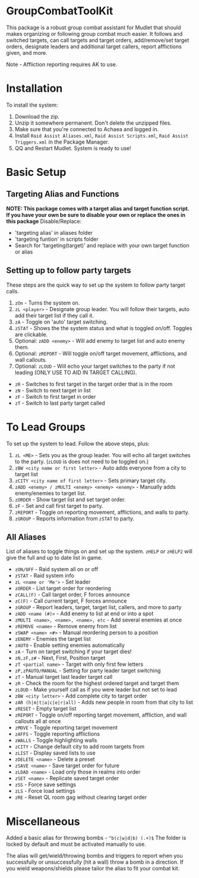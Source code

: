 # GroupCombatToolKit

This package is a robust group combat assistant for Mudlet that should makes organizing or following group combat much easier. It follows and switched targets, can call targets and target orders, add/remove/set target orders, designate leaders and additional target callers, report afflictions given, and more. 

Note - Affliction reporting requires AK to use.

# Installation

To install the system: 

1. Download the zip.
2. Unzip it somewhere permanent. Don't delete the unzipped files.
3. Make sure that you're connected to Achaea and logged in.
4. Install `Raid Assist Aliases.xml`, `Raid Assist Scripts.xml`, `Raid Assist Triggers.xml` in the Package Manager.
5. QQ and Restart Mudlet. System is ready to use!

# Basic Setup

## Targeting Alias and Functions
**NOTE: This package comes with a target alias and target function script. If you have your own be sure to disable your own or replace the ones in this package**
Disable/Replace:
- 'targeting alias' in aliases folder
- 'targeting funtion' in scripts folder
- Search for 'targeting(target)' and replace with your own target function or alias

## Setting up to follow party targets
These steps are the quick way to set up the system to follow party target calls.

1. `zOn` - Turns the system on.
2. `zL <player>` - Designate group leader. You will follow their targets, auto add their target list if they call it.
3. `zA` - Toggle on 'auto' target switching.
4. `zSTAT` - Shows the the system status and what is toggled on/off. Toggles are clickable.
5.  Optional: `zADD <enemy>` - Will add enemy to target list and auto enemy them.
6.  Optional: `zREPORT` - Will toggle on/off target movement, afflictions, and wall callouts.
7.  Optional: `zLOUD` - Will echo your target switches to the party if not leading (ONLY USE TO AID IN TARGET CALLING).

- `zR` - Switches to first target in the target order that is in the room
- `zN` - Switch to next target in list
- `zF` - Switch to first target in order
- `zT` - Switch to last party target called

# To Lead Groups

To set up the system to lead. Follow the above steps, plus:

1. `zL <ME>` - Sets you as the group leader. You will echo all target switches to the party. (`zLOUD` is does not need to be toggled on.)
2. `zBW <city name or first letter>` - Auto adds everyone from a city to target list
3. `zCITY <city name of first letter>` - Sets primary target city.
4. `zADD <enemy> / zMULTI <enemy> <enemy> <enemy>` - Manually adds enemy/enemies to target list.
5. `zORDER` - Show target list and set target order.
6. `zF` - Set and call first target to party.
7. `zREPORT` - Toggle on reporting movement, afflictions, and walls to party.
8. `zGROUP` - Reports information from `zSTAT` to party.

## All Aliases

List of aliases to toggle things on and set up the system. `zHELP` or `zHELP2` will give the full and up to date list in game.

- `zON/OFF` - Raid system all on or off
- `zSTAT` - Raid system info
- `zL <name or 'Me'>` - Set leader
- `zORDER` - List target order for reordering
- `zCALL(F)` - Call target order, F forces announce
- `zC(F)` - Call current target, F forces announce
- `zGROUP` - Report leaders, target, target list, callers, and more to party
- `zADD <name (#)>` - Add enemy to list at end or into a spot
- `zMULTI <name>, <name>, <name>, etc` - Add several enemies at once
- `zREMOVE <name>` - Remove enemy from list
- `zSWAP <name> <#>` - Manual reordering person to a position
- `zENEMY` - Enemies the target list
- `zAUTO` - Enable setting enemies automatically
- `zA` - Turn on target switching if your target dies!
- `zN,zF,z#` - Next, First, Position target
- `zT <partial name>` - Target with only first few letters
- `zP,zPAUTO/MANUAL` - Setting for party leader target switching
- `zT` - Manual target last leader target call
- `zR` - Check the room for the highest ordered target and target them
- `zLOUD` - Make yourself call as if you were leader but not set to lead
- `zBW <city letter>` - Add complete city to target order
- `zAR (h|m|t|a|c|e|r|all)` - Adds new people in room from that city to list
- `zRESET` - Empty target list
- `zREPORT` - Toggle on/off reporting target movement, affliction, and wall callouts all at once
- `zMOVE` - Toggle reporting target movement
- `zAFFS` - Toggle reporting afflictions
- `zWALLS` - Toggle highlighting walls
- `zCITY` - Change default city to add room targets from
- `zLIST` - Display saved lists to use
- `zDELETE <name>` - Delete a preset
- `zSAVE <name>` - Save target order for future
- `zLOAD <name>` - Load only those in realms into order
- `zSET <name>` - Replicate saved target order
- `zSS` - Force save settings
- `zLS` - Force load settings
- `zRE` - Reset QL room gag without clearing target order

# Miscellaneous

Added a basic alias for throwing bombs - `^b(c|w|d|b) (.+)$`
The folder is locked by default and must be activated manually to use.

The alias will get/wield/throwing bombs and triggers to report when you successfully or unsuccessfully (hit a wall) throw a bomb in a direction. If you wield weapons/shields please tailor the alias to fit your combat kit.
